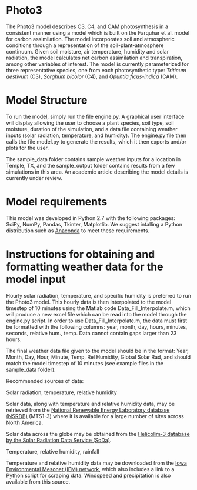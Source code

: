 # Photo3
The Photo3 model describes C3, C4, and CAM photosynthesis in a consistent manner using a model which is built on the Farquhar et al. model for carbon assimilation. The model incorporates soil and atmospheric conditions through a representation of the soil-plant-atmosphere continuum. Given soil moisture, air temperature, humidity and solar radiation, the model calculates net carbon assimilation and transpiration, among other variables of interest. The model is currently parameterized for three representative species, one from each photosynthetic type: *Triticum aestivum* (C3), *Sorghum bicolor* (C4), and *Opuntia ficus-indica* (CAM).

# Model Structure

To run the model, simply run the file engine.py. A graphical user interface will display allowing the user to choose a plant species, soil type, soil moisture, duration of the simulation, and a data file containing weather inputs (solar radiation, temperature, and humidity). The engine.py file then calls the file model.py to generate the results, which it then exports and/or plots for the user. 

The sample_data folder contains sample weather inputs for a location in Temple, TX, and the sample_output folder contains results from a few simulations in this area. An academic article describing the model details is currently under review.

# Model requirements
This model was developed in Python 2.7 with the following packages: SciPy, NumPy, Pandas, Tkinter, Matplotlib. We suggest intalling a Python distribution such as [Anaconda][An] to meet these requirements.

[An]: https://www.continuum.io/downloads

# Instructions for obtaining and formatting weather data for the model input
Hourly solar radiation, temperature, and specific humidity is preferred to run the Photo3 model. This hourly data is then interpolated to the model timestep of 10 minutes using the Matlab code Data_Fill_Interpolate.m, which will produce a new excel file which can be read into the model through the engine.py script. In order to use Data_Fill_Interpolate.m, the data must first be formatted with the following columns: year, month, day, hours, minutes, seconds, relative hum., temp. Data cannot contain gaps larger than 23 hours.

The final weather data file given to the model should be in the format:
Year, Month, Day, Hour, Minute, Temp, Rel Humidity, Global Solar Rad,
and should match the model timestep of 10 minutes (see example files in the sample_data folder).

Recommended sources of data:

Solar radiation, temperature, relative humidity

Solar data, along with temperature and relative humidity data, may be retrieved from the [National Renewable Energy Laboratory database (NSRDB)][nsrdb] (MTS1-3) where it is available for a large number of sites across North America.

Solar data across the globe may be obtained from the [Helicolim-3 database by the Solar Radiation Data Service (SoDa)][soda]. 

[nsrdb]: https://maps.nrel.gov/nsrdb-viewer//?aL=UdPEX9
[soda]: http://soda-pro.com/web-services/radiation/helioclim-3-for-free

Temperature, relative humidity, rainfall

Temperature and relative humidity data may be downloaded from the [Iowa Environmental Mesonet (IEM) network][iem], which also includes a link to a Python script for scraping data. Windspeed and precipitation is also available from this source. 

[iem]: http://mesonet.agron.iastate.edu/request/download.phtml


